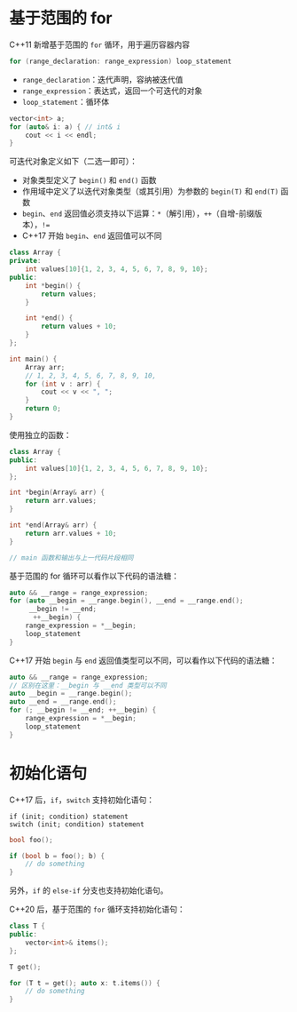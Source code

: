 # 基于范围的 for

C++11 新增基于范围的 `for` 循环，用于遍历容器内容

```c++
for (range_declaration: range_expression) loop_statement
```

- `range_declaration`：迭代声明，容纳被迭代值
- `range_expression`：表达式，返回一个可迭代的对象
- `loop_statement`：循环体

```c++
vector<int> a;
for (auto& i: a) { // int& i
    cout << i << endl;
}
```

可迭代对象定义如下（二选一即可）：
- 对象类型定义了 `begin()` 和 `end()` 函数
- 作用域中定义了以迭代对象类型（或其引用）为参数的 `begin(T)` 和 `end(T)` 函数
- `begin`、`end` 返回值必须支持以下运算：`*`（解引用），`++`（自增-前缀版本），`!=`
- C++17 开始 `begin`、`end` 返回值可以不同

```c++
class Array {
private:
    int values[10]{1, 2, 3, 4, 5, 6, 7, 8, 9, 10};
public:
    int *begin() {
        return values;
    }

    int *end() {
        return values + 10;
    }
};

int main() {
    Array arr;
    // 1, 2, 3, 4, 5, 6, 7, 8, 9, 10,
    for (int v : arr) {
        cout << v << ", ";
    }
    return 0;
}
```

使用独立的函数：

```c++
class Array {
public:
    int values[10]{1, 2, 3, 4, 5, 6, 7, 8, 9, 10};
};

int *begin(Array& arr) {
    return arr.values;
}

int *end(Array& arr) {
    return arr.values + 10;
}

// main 函数和输出与上一代码片段相同
```

基于范围的 for 循环可以看作以下代码的语法糖：

```c++
auto && __range = range_expression;
for (auto __begin = __range.begin(), __end = __range.end();
	 __begin != __end;
	  ++__begin) {
    range_expression = *__begin;
    loop_statement
}
```

C++17 开始 `begin` 与 `end` 返回值类型可以不同，可以看作以下代码的语法糖：

```c++
auto && __range = range_expression;
// 区别在这里：__begin 与 __end 类型可以不同
auto __begin = __range.begin();
auto __end = __range.end();
for (; __begin != __end; ++__begin) {
    range_expression = *__begin;
    loop_statement
}
```
# 初始化语句

C++17 后，`if`，`switch` 支持初始化语句：

```
if (init; condition) statement
switch (init; condition) statement
```

```c++
bool foo();

if (bool b = foo(); b) {
    // do something
}
```

另外，`if` 的 `else-if` 分支也支持初始化语句。

C++20 后，基于范围的 `for` 循环支持初始化语句：

```c++
class T {
public:
    vector<int>& items();
};

T get();

for (T t = get(); auto x: t.items()) {
    // do something
}
```
